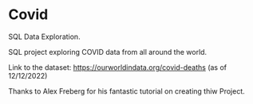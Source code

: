 # Covid
SQL Data Exploration.

SQL project exploring COVID data from all around the world.

Link to the dataset: https://ourworldindata.org/covid-deaths (as of 12/12/2022)

Thanks to Alex Freberg for his fantastic tutorial on creating thiw Project.
